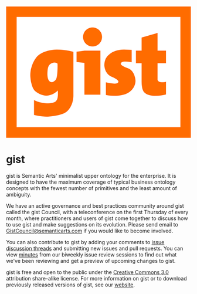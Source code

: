 ![gist logo](gist.png)

# gist
gist is Semantic Arts' minimalist upper ontology for the enterprise. It is designed to have the maximum coverage of typical business ontology concepts with the fewest number of primitives and the least amount of ambiguity. 

We have an active governance and best practices community around gist called the gist Council, with a teleconference on the first Thursday of every month, where practitioners and users of gist come together to discuss how to use gist and make suggestions on its evolution.  Please send email to GistCouncil@semanticarts.com if you would like to become involved.

You can also contribute to gist by adding your comments to [issue discussion threads](https://github.com/semanticarts/gist/issues) and submitting new issues and pull requests. You can view [minutes](https://github.com/semanticarts/gist/wiki/gist-Issue-Review-Meetings) from our biweekly issue review sessions to find out what we've been reviewing and get a preview of upcoming changes to gist.

gist is free and open to the public under the [Creative Commons 3.0](http://creativecommons.org/licenses/by-sa/3.0/) attribution share-alike license. For more information on gist or to download previously released versions of gist, see our [website](https://www.semanticarts.com/gist).
